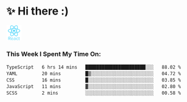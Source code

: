 <h1 align="left">✨ Hi there :)</h1>

  <a href="https://reactjs.org/" target="_blank" rel="noreferrer">   
    <img src="https://raw.githubusercontent.com/devicons/devicon/master/icons/react/react-original-wordmark.svg" alt="react" width="40"     
    height="40"/></a>
 
<h3 align="left">This Week I Spent My Time On:</h3>
<!--START_SECTION:waka-->

```txt
TypeScript   6 hrs 14 mins   ██████████████████████░░░   88.02 %
YAML         20 mins         █▒░░░░░░░░░░░░░░░░░░░░░░░   04.72 %
CSS          16 mins         █░░░░░░░░░░░░░░░░░░░░░░░░   03.85 %
JavaScript   11 mins         ▓░░░░░░░░░░░░░░░░░░░░░░░░   02.80 %
SCSS         2 mins          ░░░░░░░░░░░░░░░░░░░░░░░░░   00.58 %
```

<!--END_SECTION:waka-->

